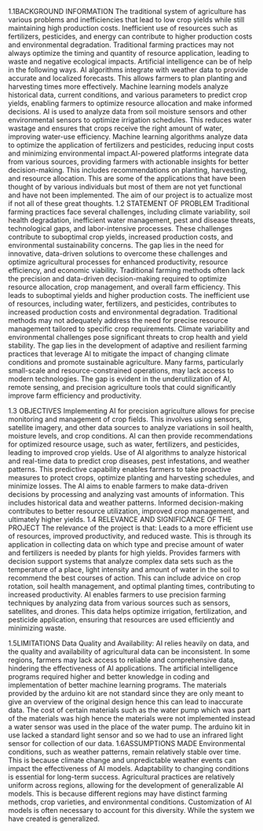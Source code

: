  1.1BACKGROUND INFORMATION
The traditional system of agriculture has various problems and inefficiencies that lead to low crop yields while still maintaining high production costs. Inefficient use of resources such as fertilizers, pesticides, and energy can contribute to higher production costs and environmental degradation. Traditional farming practices may not always optimize the timing and quantity of resource application, leading to waste and negative ecological impacts. Artificial intelligence can be of help in the following ways. AI algorithms integrate with weather data to provide accurate and localized forecasts. This allows farmers to plan planting and harvesting times more effectively. Machine learning models analyze historical data, current conditions, and various parameters to predict crop yields, enabling farmers to optimize resource allocation and make informed decisions. AI is used to analyze data from soil moisture sensors and other environmental sensors to optimize irrigation schedules. This reduces water wastage and ensures that crops receive the right amount of water, improving water-use efficiency. Machine learning algorithms analyze data to optimize the application of fertilizers and pesticides, reducing input costs and minimizing environmental impact.AI-powered platforms integrate data from various sources, providing farmers with actionable insights for better decision-making. This includes recommendations on planting, harvesting, and resource allocation. This are some of the applications that have been thought of by various individuals but most of them are not yet functional and have not been implemented. The aim of our project is to actualize most if not all of these great thoughts.
1.2 STATEMENT OF PROBLEM
Traditional farming practices face several challenges, including climate variability, soil health degradation, inefficient water management, pest and disease threats, technological gaps, and labor-intensive processes. These challenges contribute to suboptimal crop yields, increased production costs, and environmental sustainability concerns. The gap lies in the need for innovative, data-driven solutions to overcome these challenges and optimize agricultural processes for enhanced productivity, resource efficiency, and economic viability. Traditional farming methods often lack the precision and data-driven decision-making required to optimize resource allocation, crop management, and overall farm efficiency. This leads to suboptimal yields and higher production costs. The inefficient use of resources, including water, fertilizers, and pesticides, contributes to increased production costs and environmental degradation. Traditional methods may not adequately address the need for precise resource management tailored to specific crop requirements. Climate variability and environmental challenges pose significant threats to crop health and yield stability. The gap lies in the development of adaptive and resilient farming practices that leverage AI to mitigate the impact of changing climate conditions and promote sustainable agriculture. Many farms, particularly small-scale and resource-constrained operations, may lack access to modern technologies. The gap is evident in the underutilization of AI, remote sensing, and precision agriculture tools that could significantly improve farm efficiency and productivity.


1.3 OBJECTIVES
Implementing AI for precision agriculture allows for precise monitoring and management of crop fields. This involves using sensors, satellite imagery, and other data sources to analyze variations in soil health, moisture levels, and crop conditions. AI can then provide recommendations for optimized resource usage, such as water, fertilizers, and pesticides, leading to improved crop yields.
Use of AI algorithms to analyze historical and real-time data to predict crop diseases, pest infestations, and weather patterns. This predictive capability enables farmers to take proactive measures to protect crops, optimize planting and harvesting schedules, and minimize losses.
The AI aims to enable farmers to make data-driven decisions by processing and analyzing vast amounts of information. This includes historical data and weather patterns. Informed decision-making contributes to better resource utilization, improved crop management, and ultimately higher yields.
1.4 RELEVANCE AND SIGNIFICANCE OF THE PROJECT
The relevance of the project is that:
Leads to a more efficient use of resources, improved productivity, and reduced waste.  This is through its application in collecting data on which type and precise amount of water and fertilizers is needed by plants for high yields.
Provides farmers with decision support systems that analyze complex data sets such as the temperature of a place, light intensity and amount of water in the soil to recommend the best courses of action. This can include advice on crop rotation, soil health management, and optimal planting times, contributing to increased productivity.
AI enables farmers to use precision farming techniques by analyzing data from various sources such as sensors, satellites, and drones. This data helps optimize irrigation, fertilization, and pesticide application, ensuring that resources are used efficiently and minimizing waste.


1.5LIMITATIONS
Data Quality and Availability: AI relies heavily on data, and the quality and availability of agricultural data can be inconsistent. In some regions, farmers may lack access to reliable and comprehensive data, hindering the effectiveness of AI applications.
The artificial intelligence programs required higher and better knowledge in coding and implementation of better machine learning programs.
The materials provided by the arduino kit are not standard since they are only meant to give an overview of the original design hence this can lead to inaccurate data.
The cost of certain materials such as the water pump which was part of the materials was high hence the materials were not implemented instead a water sensor was used in the place of the water pump.
The arduino kit in use lacked a standard light sensor and so we had to use an infrared light sensor for collection of our data.
1.6ASSUMPTIONS MADE
 Environmental conditions, such as weather patterns, remain relatively stable over time. This is because climate change and unpredictable weather events can impact the effectiveness of AI models. Adaptability to changing conditions is essential for long-term success.
Agricultural practices are relatively uniform across regions, allowing for the development of generalizable AI models. This is because different regions may have distinct farming methods, crop varieties, and environmental conditions. Customization of AI models is often necessary to account for this diversity. While the system we have created is generalized.


